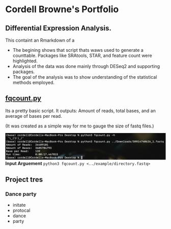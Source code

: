 # Cordell Browne's Portfolio

## Differential Expression Analysis.
This containt an Rmarkdown of a

* The begining shows that script thats waws used to generate a counttable. Packages like SRAtools, STAR, and feature count were highlighted.
* Analysis of the data was done mainly through DESeq2 and supporting packages. 
* The goal of the analysis was to show understanding of the statistical methods employed.

## [fqcount.py](https://github.com/C0RD3LL/Portfolio/blob/main/fqcount.py)
Its a pretty basic script. It outputs: Amount of reads, total bases, and an average of bases per read.

(It was created as a simple way for me to gauge the size of fastq files.)

![alt text](https://github.com/C0RD3LL/Portfolio/blob/main/extra/Screen%20Shot%202022-01-03%20at%208.10.32%20AM.png)
**Input Arguement** 
`python3 fqcount.py <../example/directory.fastq>`

## Project tres
### Dance party
* initate 
* protocal
* dance 
* party 
